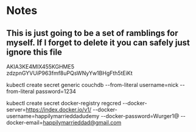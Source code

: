 Notes
===============

## This is just going to be a set of ramblings for myself. If I forget to delete it you can safely just ignore this file

AKIA3KE4MIX455KGHME5
zdzpnGYVUiP963fmf8uPQsWNyYw1BHgFth5tEiKt

kubectl create secret generic couchdb --from-literal username=nick --from-literal password=1234

kubectl create secret docker-registry regcred --docker-server=https://index.docker.io/v1/ --docker-username=happilymarrieddadudemy
 --docker-password=Wurger1@ --docker-email=happilymarrieddad@gmail.com
 